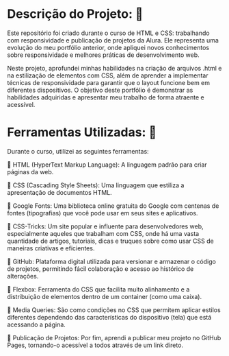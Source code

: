 # Descrição do Projeto: 💫 
Este repositório foi criado durante o curso de HTML e CSS: trabalhando com responsividade e publicação de projetos da Alura. Ele representa uma evolução do meu portfólio anterior, onde apliquei novos conhecimentos sobre responsividade e melhores práticas de desenvolvimento web.

Neste projeto, aprofundei minhas habilidades na criação de arquivos .html e na estilização de elementos com CSS, além de aprender a implementar técnicas de responsividade para garantir que o layout funcione bem em diferentes dispositivos. O objetivo deste portfólio é demonstrar as habilidades adquiridas e apresentar meu trabalho de forma atraente e acessível.

# Ferramentas Utilizadas: 🔨
Durante o curso, utilizei as seguintes ferramentas:

🎯 HTML (HyperText Markup Language): A linguagem padrão para criar páginas da web.

🎯 CSS (Cascading Style Sheets): Uma linguagem que estiliza a apresentação de documentos HTML.

🎯 Google Fonts: Uma biblioteca online gratuita do Google com centenas de fontes (tipografias) que você pode usar em seus sites e aplicativos.

🎯 CSS-Tricks: Um site popular e influente para desenvolvedores web, especialmente aqueles que trabalham com CSS, onde há uma vasta quantidade de artigos, tutoriais, dicas e truques sobre como usar CSS de maneiras criativas e eficientes.

🎯 GitHub: Plataforma digital utilizada para versionar e armazenar o código de projetos, permitindo fácil colaboração e acesso ao histórico de alterações.

🎯 Flexbox: Ferramenta do CSS que facilita muito alinhamento e a distribuição de elementos dentro de um container (como uma caixa).

🎯 Media Queries: São como condições no CSS que permitem aplicar estilos diferentes dependendo das características do dispositivo (tela) que está acessando a página.

🎯 Publicação de Projetos: Por fim, aprendi a publicar meu projeto no GitHub Pages, tornando-o acessível a todos através de um link direto.

